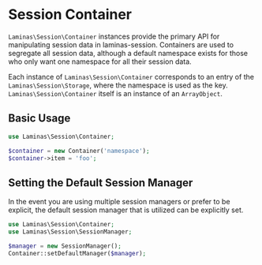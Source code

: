 # Session Container

`Laminas\Session\Container` instances provide the primary API for manipulating
session data in laminas-session. Containers are used to segregate all session
data, although a default namespace exists for those who only want one namespace
for all their session data.

Each instance of `Laminas\Session\Container` corresponds to an entry of the
`Laminas\Session\Storage`, where the namespace is used as the key.
`Laminas\Session\Container` itself is an instance of an `ArrayObject`.

## Basic Usage

```php
use Laminas\Session\Container;

$container = new Container('namespace');
$container->item = 'foo';
```

## Setting the Default Session Manager

In the event you are using multiple session managers or prefer to be explicit,
the default session manager that is utilized can be explicitly set.

```php
use Laminas\Session\Container;
use Laminas\Session\SessionManager;

$manager = new SessionManager();
Container::setDefaultManager($manager);
```
